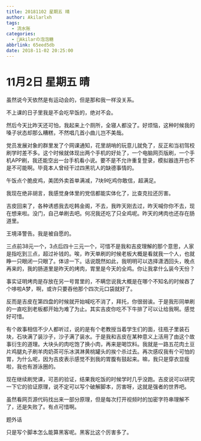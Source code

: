 ```yaml
---
title: 20181102 星期五 晴
author: Akilarlxh
tags:
  - 流水账
categories:
  - 🍬Akilarの泡泡糖
abbrlink: 65eed5db
date: 2018-11-02 20:25:00
---
```

# 11月2日 星期五 晴

虽然说今天依然是有运动会的，但是那和我一样没关系。

不上课的日子里我是不会吃早饭的，绝对不会。

然后今天比昨天还可怕，我起来上个厕所，全寝人都没了。好烦恼，这种时候我的嗓子状态却那么糟糕，不然唱几首小曲儿岂不美哉。

党员发展对象的群里发了个网课通知，花里胡哨的玩意儿就免了，反正和当初驾校刷学时差不多。这个时候就体现出两个手机的好处了，一个电脑网页版刷，一个手机APP刷，我还能空出一台手机看小说。要不是不允许重复登录，模拟器连开也不是不可能啊。毕竟本人曾经干过四黑坑人的缺德事情的。

午饭点个脆皮鸡，美团外卖首单满减，7块9吃鸡你敢信，超满足。

我现在绝非胡言，我感觉身体里的党信都能实体化了，比查克拉还厉害。

吉皮回来了，各种诱惑我去吃韩金阁，不去，我昨天刚去过，昨天喊你你不去，现在想来啦。没门，自己单刷去吧。何况我还吃了只全鸡呢。昨天的烤肉也还存在肠道里。

王境泽警告。我是被自愿的。

三点前38元一个，3点后四十三元一个，可惜不是我和吉皮理解的那个意思，人家是指吃到三点，超过补钱的。唉，昨天单刷的时候老板大概是看就我一个人，也就睁一只眼闭一只眼了。体谅一下。话说既然如此，我明明可以选择潇洒回头，晚点再来的，我的肠道里是昨天的烤肉，胃里是今天的全鸡。你让我拿什么装今天份？

事实证明烤肉是存放在另一号胃里的，不瞒您说我大概是在哪个不知名的时候吞了个哆啦A梦，啊，或许只要吞他那个四次元口袋就好了。

反而是吉皮在第四盘的时候就开始喊吃不消了，拜托，你很弱诶。于是我形同单刷的一直吃到老板都开始为难了为止。其实吉皮你吃不下牛排了可以让给我啊。感觉好可惜。

有个故事相信不少人都听过，说的是有个老教授当着学生们的面，往瓶子里装石块，石块满了装沙子，沙子满了装水。于是我和吉皮在某种意义上活用了由这个故事衍生的道理。大块头的肉吃饱了换小肉，再来是喝饮料。我就是一路五花肉土豆片鸡腿丸子刷羊肉奶茶可乐冰淇淋黄桃罐头的挨个杀过去。再次感叹我有个可怕的胃，为什么呢，因为吉皮表示感觉不到我的胃腹有鼓起来。嘛，我只是穿衣显瘦啦，我也有游泳圈的。

现在继续刷党课，可恶的验证，结果我吃饭的时候学时几乎没跑。吉皮说可以研究一下它的验证原理，说不定可以写个破解脚本，厉害呀，这就是强者的世界吧。

虽然看网页源代码找出来一部分原理，但是每次打开视频时的加密字符串理解不了，还是失败了。有点可惜啊。

题外话

只是写个脚本怎么能算黑客呢。黑客比这个厉害多了。
